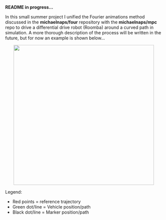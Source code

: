 **README in progress...**

In this small summer project I unified the Fourier animations method discussed in the **michaelnaps/four** repository with the **michaelnaps/mpc** repo to drive a differential drive robot (Roomba) around a curved path in simulation. A more thorough description of the process will be written in the future, but for now an example is shown below...

<p align='center'>
    <img src=./.figures/drawhat_n50.gif width=450>
</p>

Legend:
* Red points = reference trajectory
* Green dot/line = Vehicle position/path
* Black dot/line = Marker position/path
